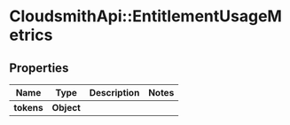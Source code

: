 # CloudsmithApi::EntitlementUsageMetrics

## Properties
Name | Type | Description | Notes
------------ | ------------- | ------------- | -------------
**tokens** | **Object** |  | 


